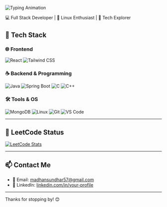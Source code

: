 ![Typing Animation](https://readme-typing-svg.herokuapp.com?font=Fira+Code&size=24&pause=1200&center=true&vCenter=true&color=00FFCC&width=500&lines=Hi%2C+I'm+Sundhar;Hi%2C+I'm+Madhan+Sundhar)



💻 Full Stack Developer  | 🐧 Linux Enthusiast  | 🚀 Tech Explorer

## 🔧 Tech Stack

### 🌐 Frontend
![React](https://img.shields.io/badge/React-20232A?style=for-the-badge&logo=react&logoColor=61DAFB)
![Tailwind CSS](https://img.shields.io/badge/TailwindCSS-38B2AC?style=for-the-badge&logo=tailwind-css&logoColor=white)

### ☕ Backend & Programming
![Java](https://img.shields.io/badge/Java-ED8B00?style=for-the-badge&logo=java&logoColor=white)
![Spring Boot](https://img.shields.io/badge/SpringBoot-6DB33F?style=for-the-badge&logo=spring-boot&logoColor=white)
![C](https://img.shields.io/badge/C-00599C?style=for-the-badge&logo=c&logoColor=white)
![C++](https://img.shields.io/badge/C++-00599C?style=for-the-badge&logo=cplusplus&logoColor=white)

### 🛠️ Tools & OS
![MongoDB](https://img.shields.io/badge/MongoDB-47A248?style=for-the-badge&logo=mongodb&logoColor=white)
![Linux](https://img.shields.io/badge/Linux-FCC624?style=for-the-badge&logo=linux&logoColor=black)
![Git](https://img.shields.io/badge/Git-F05032?style=for-the-badge&logo=git&logoColor=white)
![VS Code](https://img.shields.io/badge/VSCode-007ACC?style=for-the-badge&logo=visual-studio-code&logoColor=white)

---

## 🧠 LeetCode Status

[![LeetCode Stats](https://leetcard.jacoblin.cool/your-leetcode-username?theme=dark&font=Arial&ext=contest)](https://leetcode.com/u/Madhan57/)

---

## 📫 Contact Me

- 📧 Email: madhansundhar57@gmail.com  
- 💼 LinkedIn: [linkedin.com/in/your-profile](https://www.linkedin.com/in/madhan-sundhar-23b243256/)

---
Thanks for stopping by! 😊
